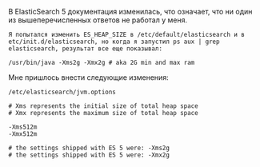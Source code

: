 

В ElasticSearch 5 документация изменилась, что означает, что ни один из вышеперечисленных ответов не работал у меня.

    Я попытался изменить ES_HEAP_SIZE в /etc/default/elasticsearch и в etc/init.d/elasticsearch, но когда я запустил ps aux | grep elasticsearch, результат все еще показывал:

`/usr/bin/java -Xms2g -Xmx2g # aka 2G min and max ram`

Мне пришлось внести следующие изменения:

`/etc/elasticsearch/jvm.options`

```
# Xms represents the initial size of total heap space
# Xmx represents the maximum size of total heap space

-Xms512m 
-Xmx512m 

# the settings shipped with ES 5 were: -Xms2g
# the settings shipped with ES 5 were: -Xmx2g
```

